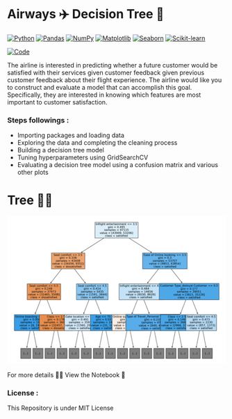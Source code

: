 # Airways ✈️ Decision Tree 🌳

<div align="left">

[![Python](https://img.shields.io/badge/Python-3670A0?style=flat-square&logo=python&logoColor=ffdd54)](https://www.python.org/)
[![Pandas](https://img.shields.io/badge/pandas-%23150458?style=flat-square&logo=pandas&logoColor=white)](https://pandas.pydata.org/)
[![NumPy](https://img.shields.io/badge/NumPy-%23013243?style=flat-square&logo=numpy&logoColor=white)](https://numpy.org/)
[![Matplotlib](https://img.shields.io/badge/Matplotlib-%2300768B?style=flat-square&logo=matplotlib&logoColor=white)](https://matplotlib.org/)
[![Seaborn](https://img.shields.io/badge/Seaborn-%2318BDBB?style=flat-square&logo=seaborn&logoColor=white)](https://seaborn.pydata.org/)
[![Scikit-learn](https://img.shields.io/badge/Scikit--learn-%23F7931E?style=flat-square&logo=scikit-learn&logoColor=white)](https://scikit-learn.org/)

<a href="https://colab.research.google.com/drive/1SWRf2pocN0nTmjtElMgRD64YG86dd7gk#scrollTo=7CbBgCm3x3-D">
  <img src="https://colab.research.google.com/assets/colab-badge.svg" alt="Code">
</a>

</div>

The airline is interested in predicting whether a future customer would be satisfied with their services given customer feedback given previous customer feedback about their flight experience. The airline would like you to construct and evaluate a model that can accomplish this goal. Specifically, they are interested in knowing which features are most important to customer satisfaction.

### **Steps followings :**

* Importing packages and loading data
* Exploring the data and completing the cleaning process
* Building a decision tree model
* Tuning hyperparameters using GridSearchCV
* Evaluating a decision tree model using a confusion matrix and various other plots

# Tree 🌳🌳

![](https://github.com/sagarv2522/airways-decision-tree/blob/main/Screenshot%202023-08-10%20092300.png)


For more details 🔗🔗 View the Notebook 📓

### **License** :
This Repository is under MIT License
